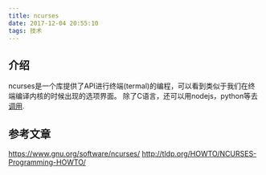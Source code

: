 ```yaml
---
title: ncurses
date: 2017-12-04 20:55:10
tags: 技术
---
```

## 介绍
ncurses是一个库提供了API进行终端(termal)的编程，可以看到类似于我们在终端编译内核的时候出现的选项界面。
除了C语言，还可以用nodejs，python等去[调用](https://zh.wikipedia.org/wiki/Ncurses).

## 参考文章
https://www.gnu.org/software/ncurses/
http://tldp.org/HOWTO/NCURSES-Programming-HOWTO/
